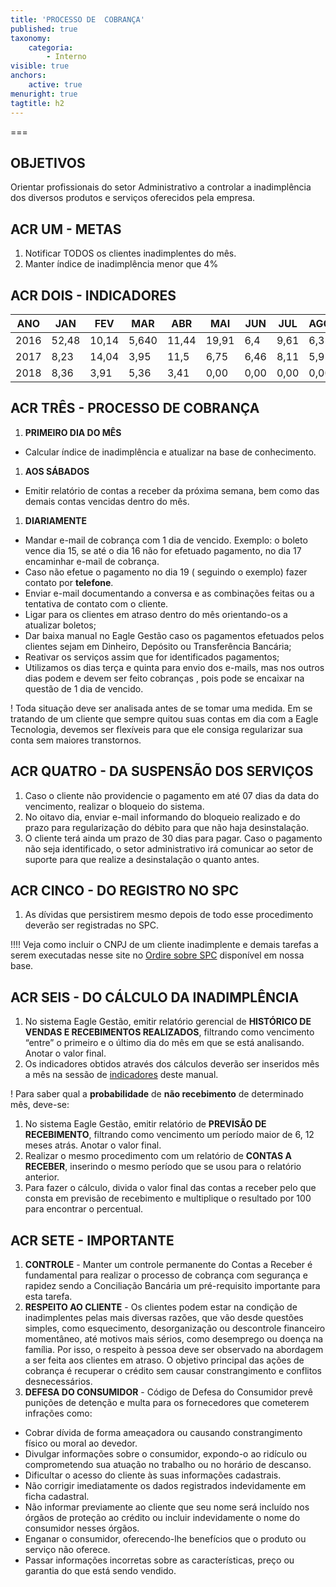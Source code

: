 ```yaml
---
title: 'PROCESSO DE  COBRANÇA'
published: true
taxonomy:
    categoria:
        - Interno
visible: true
anchors:
    active: true
menuright: true
tagtitle: h2
---
```


===

## OBJETIVOS
Orientar profissionais do setor Administrativo a controlar a inadimplência dos diversos produtos e serviços oferecidos pela empresa.

## ACR UM - METAS
1. Notificar TODOS os clientes inadimplentes do mês.
1. Manter índice de inadimplência menor que 4%

## ACR DOIS - INDICADORES

|ANO|JAN|FEV|MAR|ABR|MAI|JUN|JUL|AGO|SET|OUT|NOV|DEZ|
|---------|---|---|---|---|---|---|---|---|---|---|---|---|
|2016|52,48|10,14|5,640|11,44|19,91|6,4|9,61|6,35|8,69|6,92|5,14|2,00|
|2017|8,23|14,04|3,95|11,5|6,75|6,46|8,11|5,9|16,32|11,42|7,06|3,7|
|2018|8,36|3,91|5,36|3,41|0,00|0,00|0,00|0,00|0,00|0,00|0,00|0,00|

## ACR TRÊS - PROCESSO DE COBRANÇA
1. **PRIMEIRO DIA DO MÊS**
* Calcular índice de inadimplência e atualizar na base de conhecimento.
1. **AOS SÁBADOS**
* Emitir relatório de contas a receber da próxima semana, bem como das demais contas vencidas dentro do mês.
1. **DIARIAMENTE**
* Mandar e-mail de cobrança com 1 dia de vencido. 
 Exemplo: o boleto vence dia 15, se até o dia 16 não for efetuado pagamento, no dia 17 encaminhar e-mail de    cobrança.
* Caso não efetue o pagamento no dia 19 ( seguindo o exemplo) fazer contato por **telefone**.
* Enviar e-mail documentando a conversa e as combinações feitas ou a tentativa de contato com o cliente.
* Ligar para os clientes em atraso dentro do mês orientando-os a atualizar boletos;
* Dar baixa manual no Eagle Gestão caso os pagamentos efetuados pelos clientes sejam em Dinheiro, Depósito ou Transferência Bancária;
* Reativar os serviços assim que for identificados pagamentos;
* Utilizamos os dias terça e quinta para envio dos e-mails, mas nos outros dias podem e devem ser feito cobranças , pois pode se encaixar na questão de 1 dia de vencido.


! Toda situação deve ser analisada antes de se tomar uma medida. Em se tratando de um cliente que sempre quitou suas contas em dia com a Eagle Tecnologia, devemos ser flexíveis para que ele consiga regularizar sua conta sem maiores transtornos.

## ACR QUATRO - DA SUSPENSÃO DOS SERVIÇOS
1. Caso o cliente não providencie o pagamento em até 07 dias da data do vencimento, realizar o bloqueio do sistema.
1. No oitavo dia, enviar e-mail informando do bloqueio realizado e do prazo para regularização do débito para que não haja desinstalação. 
1. O cliente terá ainda um prazo de 30 dias para pagar. Caso o pagamento não seja identificado, o setor administrativo irá comunicar ao setor de suporte para que realize a desinstalação o quanto antes.

## ACR CINCO - DO REGISTRO NO SPC
1. As dívidas que persistirem mesmo depois de todo esse procedimento deverão ser registradas no SPC. 

!!!! Veja como incluir o CNPJ de um cliente inadimplente e demais tarefas a serem executadas nesse site no [Ordire sobre SPC](https://ajuda.eagletecnologia.com/materiais/interno/administrativo/s-p-c) disponível em nossa base.

## ACR SEIS - DO CÁLCULO DA INADIMPLÊNCIA
1. No sistema Eagle Gestão, emitir relatório gerencial de **HISTÓRICO DE VENDAS E RECEBIMENTOS REALIZADOS**, filtrando como vencimento “entre” o primeiro e o último dia do mês em que se está analisando. Anotar o valor final.
1. Os indicadores obtidos através dos cálculos deverão ser inseridos mês a mês na sessão de [indicadores](#acr-dois-indicadores) deste manual.

! Para saber qual a **probabilidade** de **não recebimento** de determinado mês, deve-se:

1. No sistema Eagle Gestão, emitir relatório de **PREVISÃO DE RECEBIMENTO**, filtrando como vencimento um período maior de 6, 12 meses atrás. Anotar o valor final.
1. Realizar o mesmo procedimento com um relatório de **CONTAS A RECEBER**, inserindo o mesmo período que se usou para o relatório anterior.  
1. Para fazer o cálculo, divida o valor final das contas a receber pelo que consta em previsão de recebimento e multiplique o resultado por 100 para encontrar o percentual.

## ACR SETE - IMPORTANTE
1. **CONTROLE** - Manter um controle permanente do Contas a Receber é fundamental para realizar o processo de cobrança com segurança e rapidez sendo a Conciliação Bancária um pré-requisito importante para esta tarefa.
1. **RESPEITO AO CLIENTE** - Os clientes podem estar na condição de inadimplentes pelas mais diversas razões, que vão desde questões simples, como esquecimento, desorganização ou descontrole financeiro momentâneo, até motivos mais sérios, como desemprego ou doença na família. Por isso, o respeito à pessoa deve ser observado na abordagem a ser feita aos clientes em atraso. O objetivo principal das ações de cobrança é recuperar o crédito sem causar constrangimento e conflitos desnecessários.
1.	**DEFESA DO CONSUMIDOR** - Código de Defesa do Consumidor prevê punições de detenção e multa para os fornecedores que cometerem infrações como:
* Cobrar dívida de forma ameaçadora ou causando constrangimento físico ou moral ao devedor.
* Divulgar informações sobre o consumidor, expondo-o ao ridículo ou comprometendo sua atuação no trabalho ou no horário de descanso.
* Dificultar o acesso do cliente às suas informações cadastrais.
* Não corrigir imediatamente os dados registrados indevidamente em ficha cadastral.
* Não informar previamente ao cliente que seu nome será incluído nos órgãos de proteção ao crédito ou incluir indevidamente o nome do consumidor nesses órgãos.
* Enganar o consumidor, oferecendo-lhe benefícios que o produto ou serviço não oferece.
* Passar informações incorretas sobre as características, preço ou garantia do que está sendo vendido.